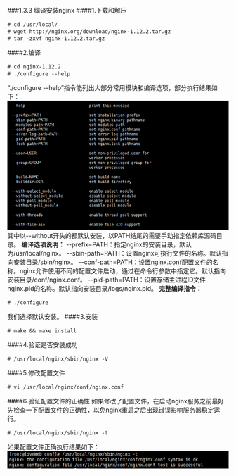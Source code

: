 ###1.3.3 编译安装nginx
####1.下载和解压

```
# cd /usr/local/
# wget http://nginx.org/download/nginx-1.12.2.tar.gz
# tar -zxvf nginx-1.12.2.tar.gz
```
####2.编译
```
# cd nginx-1.12.2
# ./configure --help
```
“./configure --help”指令能列出大部分常用模块和编译选项，部分执行结果如下：
![](/assets/QQ截图20180119135728.png)
其中以--without开头的都默认安装，以PATH结尾的需要手动指定依赖库源码目录。
**编译选项说明：**
--prefix=PATH：指定nginx的安装目录，默认为/usr/local/nginx。
--sbin-path=PATH：设置nginx可执行文件的名称。默认指向安装目录/sbin/nginx。
--conf-path=PATH：设置nginx.conf配置文件的名称。nginx允许使用不同的配置文件启动，通过在命令行参数中指定它。默认指向安装目录/conf/nginx.conf。
--pid-path=PATH：设置存储主进程ID文件nginx.pid的名称。默认指向安装目录/logs/nginx.pid。
**完整编译指令：**
```
# ./configure
```
我们选择默认安装。
####3.安装
```
# make && make install
```
####4.验证是否安装成功
```
# /usr/local/nginx/sbin/nginx -V
```
####5.修改配置文件
```
# vi /usr/local/nginx/conf/nginx.conf
```
####6.验证配置文件的正确性
如果修改了配置文件，在启动nginx服务之前最好先检查一下配置文件的正确性，以免nginx重启之后出现错误影响服务器稳定运行。
```
# /usr/local/nginx/sbin/nginx -t
```
如果配置文件正确执行结果如下：
![](/assets/QQ截图20180119160647.png)
